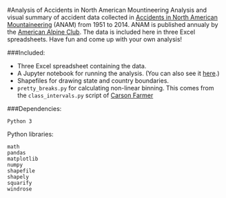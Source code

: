 #Analysis of Accidents in North American Mountineering
Analysis and visual summary of accident data collected in [Accidents in North American Mountaineering](https://www.americanalpineclub.org/p/anam) (ANAM) from 1951 to 2014. ANAM is published annualy by the [American Alpine Club](https://www.americanalpineclub.org/). The data is included here in three Excel spreadsheets. Have fun and come up with your own analysis!

###Included:
* Three Excel spreadsheet containing the data. 
* A Jupyter notebook for running the analysis. (You can also see it [here](http://nbviewer.jupyter.org/gist/mikeskaug/8984e8110c9dd7fcc84c).)
* Shapefiles for drawing state and country boundaries.
* `pretty_breaks.py` for calculating non-linear binning. This comes from the `class_intervals.py` script of [Carson Farmer](https://github.com/carsonfarmer/blog/tree/source/content/uploads)
 
###Dependencies:
```
Python 3
```
Python libraries:
```
math
pandas
matplotlib
numpy
shapefile
shapely
squarify
windrose
```